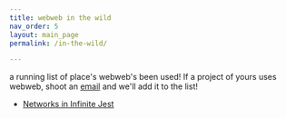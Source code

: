 ```yaml
---
title: webweb in the wild
nav_order: 5
layout: main_page
permalink: /in-the-wild/

---
```


a running list of place's webweb's been used! If a project of yours uses webweb, shoot an [email](mailto:hunter.wapman@gmail.com) and we'll add it to the list!

- [Networks in Infinite Jest](https://hneutr.github.io/infinite_jest_webweb)

